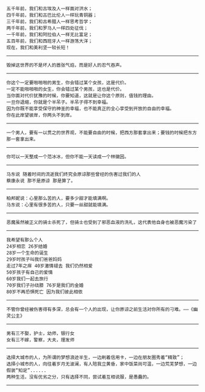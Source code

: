 	五千年前，我们和古埃及人一样面对洪水；
	四千年前，我们和古巴比伦人一样玩青铜器；
	三千年前，我们和古希腊人一样思考哲学；
	两千年前，我们和罗马人一样四处征伐；
	一千年前，我们和阿拉伯人一样无比富足；
	五百年前，我们和西班牙人一样游荡大洋；
	现在，我们和美利坚一较长短！ ​​​​
---
	毁掉这世界的不是坏人的嚣张气焰，而是好人的忍气吞声。
---
	你这个一定要啪啪啪的男生，你会错过某个女孩，这是代价。
	一定不能啪啪啪的女生，你会错过某个男孩，这也是代价。
	当你面对代价犹豫的时候，你要知道，这就是让你这个原则，值钱的理由。
	一旦你退缩，你就是个半吊子。半吊子得不到幸福。
	因为你既不能享受保守的神圣的幸福，也不能真正的全心享受到开放的自由的幸福。
	你在此岸望彼岸，你两头不到岸。
---
	一个男人，要有一以贯之的世界观，不能要自由的时候，把西方那套拿出来；要钱的时候把东方那一套拿出来。
---
	你可以一天整成一个范冰冰，但你不能一天读成一个林徽因。
---
	马东说 随着时间的流逝我们终究会原谅那些曾经的伤害过我们的人
	蔡康永说 那不是原谅 那是算了。
---
	柏邦妮说：心里那么苦的人，要多少甜才能填满啊。
	马东说：心里有很多苦的人，只要一丝甜就能填满。
---
	恶魔虽然被正义的骑士杀死了，但骑士也受到了邪恶血液的洗礼，这代表他自身也被恶魔污染了
---
	我希望有那么个人
	24岁相恋 26岁结婚
	28岁一个生命的诞生 
	29岁时孩子叫我们爸爸妈妈
	走过7年之痒 40岁激情褪去 我们仍然相爱
	50岁孩子有自己的爱情 
	60岁我们一起去旅行
	70岁我们子孙绕膝 76岁是我们的金婚
	80岁不再恐惧死亡 因为我们彼此相依
---
	不管你曾经被伤害得有多深，总会有一个人的出现，让你原谅之前生活对你所有的刁难。——《幽灵公主》
---
	男有三不娶，护士，幼师，银行女
	女有三不嫁，警察，大夫，理发师
---
	选择大城市的人，为所谓的梦想浪迹半生，一边刷着信用卡，一边在朋友圈秀着“精致”；
	选择小城市的人，向往着岁月无波澜，有人陪我立黄昏，家中饭菜尚可温，一边荒芜梦想，一边假装“知足”......
	两种生活，没有优劣之分，只有选择不同，尝试着互相说服，是愚蠢的。
---

